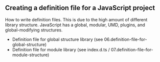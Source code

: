 ## Creating a definition file for a JavaScript project

How to write definition files. This is due to the high amount of different library structure. 
JavaScript has a global, modular, UMD, plugins, and global-modifying structures.


- Definition file for global structure library 
    (see 06.definition-file-for-global-structure)
- Definition file for module library
    (see index.d.ts / 07.definition-file-for-module-structure)


